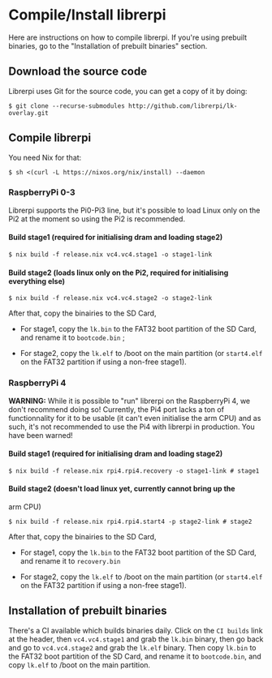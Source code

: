 Compile/Install librerpi
========================

Here are instructions on how to compile librerpi. If you're using 
prebuilt binaries, go to the "Installation of prebuilt binaries" section.

Download the source code
------------------------

Librerpi uses Git for the source code, you can get a copy of it by
doing:

	$ git clone --recurse-submodules http://github.com/librerpi/lk-overlay.git
            

Compile librerpi
----------------

You need Nix for that:

	$ sh <(curl -L https://nixos.org/nix/install) --daemon


### RaspberryPi 0-3

Librerpi supports the Pi0-Pi3 line, but it's possible to load Linux only
on the Pi2 at the moment so using the Pi2 is recommended.

#### Build stage1 (required for initialising dram and loading stage2)

	$ nix build -f release.nix vc4.vc4.stage1 -o stage1-link
            

#### Build stage2 (loads linux only on the Pi2, required for initialising everything else)

	$ nix build -f release.nix vc4.vc4.stage2 -o stage2-link
            

After that, copy the binairies to the SD Card,

- For stage1, copy the `lk.bin` to the FAT32 boot partition of the SD
Card, and rename it to `bootcode.bin` ;

- For stage2, copy the `lk.elf` to /boot on the main partition
(or `start4.elf` on the FAT32 partition if using a non-free stage1).

### RaspberryPi 4

**WARNING:** While it is possible to "run" librerpi on the
RaspberryPi 4, we don't recommend doing so! Currently, the Pi4 port lacks 
a ton of functionnality for it to be usable (it can't even initialise the 
arm CPU) and as such, it's not recommended to use the Pi4 with librerpi in 
production. You have been warned!

#### Build stage1 (required for initialising dram and loading stage2)

	$ nix build -f release.nix rpi4.rpi4.recovery -o stage1-link # stage1

#### Build stage2 (doesn't load linux yet, currently cannot bring up the 
arm CPU)

	$ nix build -f release.nix rpi4.rpi4.start4 -p stage2-link # stage2

After that, copy the binairies to the SD Card,

- For stage1, copy the `lk.bin` to the FAT32 boot partition of the SD
Card, and rename it to `recovery.bin`

- For stage2, copy the `lk.elf` to /boot on the main partition 
(or `start4.elf` on the FAT32 partition if using a non-free stage1).

Installation of prebuilt binaries
---------------------------------

There's a CI available which builds binaries daily. Click on the `CI builds` 
link at the header, then `vc4.vc4.stage1` and grab the `lk.bin` binary, then 
go back and go to `vc4.vc4.stage2` and grab the `lk.elf` binary. Then copy 
`lk.bin` to the FAT32 boot partition of the SD Card, and rename it to 
`bootcode.bin`, and copy `lk.elf` to /boot on the main partition.

